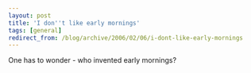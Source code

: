 ```yaml
---
layout: post
title: 'I don''t like early mornings'
tags: [general]
redirect_from: /blog/archive/2006/02/06/i-dont-like-early-mornings
---
```


One has to wonder - who invented early mornings?

